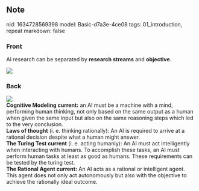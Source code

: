 ## Note
nid: 1634728569398
model: Basic-d7a3e-4ce08
tags: 01_introduction, repeat
markdown: false

### Front
AI research can be separated by <b>research streams</b> and
<b>objective</b>.
<div><img src=
"paste-8971d4387a835d827e0e8ccecf61f42caab64da9.jpg"></div>

### Back
<img src="paste-e5b7141d1e19a8b13a9331bac48d5364103be25b.jpg">
<div>
  <b>Cognitive Modeling current:</b> an AI must be a machine with a
  mind, performing human thinking, not only based on the same
  output as a human when given the same input but also on the same
  reasoning steps which led to the very conclusion.
</div>
<div>
  <b>Laws of thought</b> (i. e. thinking rationally): An AI is
  required to arrive at a rational decision despite what a human
  might answer.
</div>
<div>
  <b>The Turing Test current</b> (i. e. acting humanly): An AI must
  act intelligently when interacting with humans. To accomplish
  these tasks, an AI must perform human tasks at least as good as
  humans. These requirements can be tested by the turing test.
</div>
<div>
  <b>The Rational Agent current:</b> An AI acts as a rational or
  intelligent agent. This agent does not only act autonomously but
  also with the objective to achieve the rationally ideal outcome.
</div>
